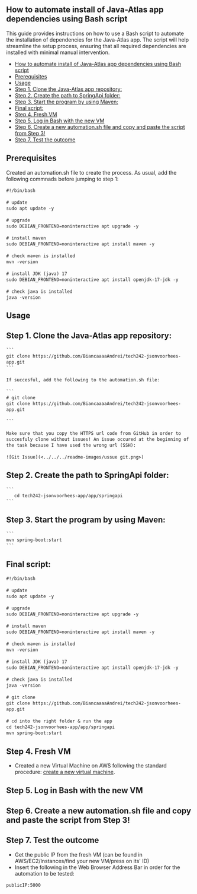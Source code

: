 ## How to automate install of Java-Atlas app dependencies using Bash script

This guide provides instructions on how to use a Bash script to automate the installation of dependencies for the Java-Atlas app. The script will help streamline the setup process, ensuring that all required dependencies are installed with minimal manual intervention.

- [How to automate install of Java-Atlas app dependencies using Bash script](#how-to-automate-install-of-java-atlas-app-dependencies-using-bash-script)
- [Prerequisites](#prerequisites)
- [Usage](#usage)
- [Step 1. Clone the Java-Atlas app repository:](#step-1-clone-the-java-atlas-app-repository)
- [Step 2. Create the path to SpringApi folder:](#step-2-create-the-path-to-springapi-folder)
- [Step 3. Start the program by using Maven:](#step-3-start-the-program-by-using-maven)
- [Final script:](#final-script)
- [Step 4. Fresh VM](#step-4-fresh-vm)
- [Step 5. Log in Bash with the new VM](#step-5-log-in-bash-with-the-new-vm)
- [Step 6. Create a new automation.sh file and copy and paste the script from Step 3!](#step-6-create-a-new-automationsh-file-and-copy-and-paste-the-script-from-step-3)
- [Step 7. Test the outcome](#step-7-test-the-outcome)


## Prerequisites

Created an automation.sh file to create the process. As usual, add the following commnads before jumping to step 1:

```
#!/bin/bash
 
# update
sudo apt update -y
 
# upgrade
sudo DEBIAN_FRONTEND=noninteractive apt upgrade -y
 
# install maven
sudo DEBIAN_FRONTEND=noninteractive apt install maven -y
 
# check maven is installed
mvn -version
 
# install JDK (java) 17
sudo DEBIAN_FRONTEND=noninteractive apt install openjdk-17-jdk -y
 
# check java is installed
java -version
```

## Usage

## Step 1. Clone the Java-Atlas app repository:

    ```
    git clone https://github.com/BiancaaaaAndrei/tech242-jsonvoorhees-app.git
    ```

    If succesful, add the following to the automation.sh file:

    ```
    # git clone
    git clone https://github.com/BiancaaaaAndrei/tech242-jsonvoorhees-app.git

    ```

    Make sure that you copy the HTTPS url code from GitHub in order to succesfuly clone without issues! An issue occured at the beginning of the task because I have used the wrong url (SSH):

    ![Git Issue](<../../../readme-images/ussue git.png>)

## Step 2. Create the path to SpringApi folder:

    ```
       cd tech242-jsonvoorhees-app/app/springapi 
    ```

## Step 3. Start the program by using Maven:

    ```
    mvn spring-boot:start
    ```


## Final script:

```
#!/bin/bash
 
# update
sudo apt update -y
 
# upgrade
sudo DEBIAN_FRONTEND=noninteractive apt upgrade -y
 
# install maven
sudo DEBIAN_FRONTEND=noninteractive apt install maven -y
 
# check maven is installed
mvn -version
 
# install JDK (java) 17
sudo DEBIAN_FRONTEND=noninteractive apt install openjdk-17-jdk -y
 
# check java is installed
java -version
 
# git clone
git clone https://github.com/BiancaaaaAndrei/tech242-jsonvoorhees-app.git
 
# cd into the right folder & run the app
cd tech242-jsonvoorhees-app/app/springapi
mvn spring-boot:start

```

## Step 4. Fresh VM
- Created a new Virtual Machine on AWS following the standard procedure: [create a new virtual machine](../../Day2-resources/create-vm.md). 

## Step 5. Log in Bash with the new VM

## Step 6. Create a new automation.sh file and copy and paste the script from Step 3!

## Step 7. Test the outcome
- Get the public IP from the fresh VM (can be found in AWS/EC2/Instances/find your new VM/press on its' ID)
- Insert the following in the Web Browser Address Bar in order for the automation to be tested:

```
publicIP:5000
```